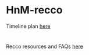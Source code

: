 # HnM-recco


Timeline plan [here](https://docs.google.com/document/d/1fympkrY5gOamQhmuqznydggkF3N8A_gqxU5n_ih6Lf4/edit)
#
Recco resources and FAQs [here](https://docs.google.com/document/d/1amYLWw4xh-ZvO8IX2BAod9GLqXLv7BoI9ZD722yYbBE/edit)
